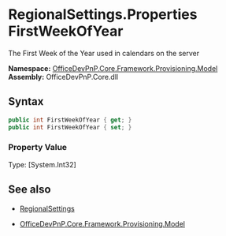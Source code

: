 # RegionalSettings.Properties FirstWeekOfYear
The First Week of the Year used in calendars on the server  

**Namespace:** [OfficeDevPnP.Core.Framework.Provisioning.Model](OfficeDevPnP.Core.Framework.Provisioning.Model.md)  
**Assembly:** OfficeDevPnP.Core.dll  
## Syntax
```C#
public int FirstWeekOfYear { get; }
public int FirstWeekOfYear { set; }
```

### Property Value
Type: [System.Int32] 

## See also
- [RegionalSettings](RegionalSettings.md) 

- [OfficeDevPnP.Core.Framework.Provisioning.Model](OfficeDevPnP.Core.Framework.Provisioning.Model.md)
